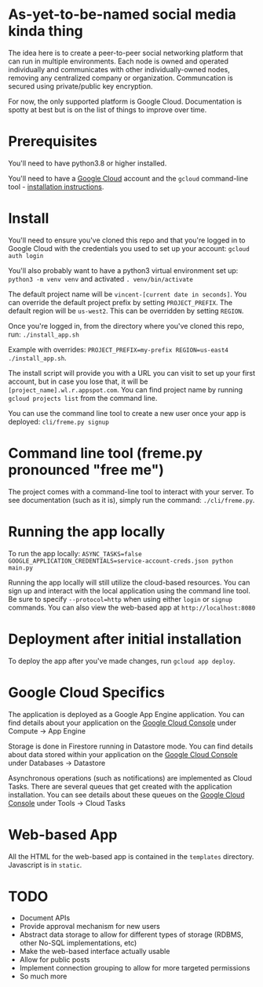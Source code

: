 # As-yet-to-be-named social media kinda thing
The idea here is to create a peer-to-peer social networking platform that can run in multiple environments. Each node is owned and operated individually and communicates with other individually-owned nodes, removing any centralized company or organization. Communcation is secured using private/public key encryption.

For now, the only supported platform is Google Cloud. Documentation is spotty at best but is on the list of things to improve over time.

# Prerequisites
You'll need to have python3.8 or higher installed.

You'll need to have a [Google Cloud](https://cloud.google.com) account and the `gcloud` command-line tool - [installation instructions](https://cloud.google.com/sdk/docs/install).

# Install
You'll need to ensure you've cloned this repo and that you're logged in to Google Cloud with the credentials you used to set up your account:
`gcloud auth login`

You'll also probably want to have a python3 virtual environment set up:
`python3 -m venv venv`
and activated
`. venv/bin/activate`

The default project name will be `vincent-[current date in seconds]`. You can override the default project prefix by setting `PROJECT_PREFIX`. The default region will be `us-west2`. This can be overridden by setting `REGION`.

Once you're logged in, from the directory where you've cloned this repo, run:
`./install_app.sh`

Example with overrides: `PROJECT_PREFIX=my-prefix REGION=us-east4 ./install_app.sh`.

The install script will provide you with a URL you can visit to set up your first account, but in case you lose that, it will be `[project_name].wl.r.appspot.com`. You can find project name by running `gcloud projects list` from the command line.

You can use the command line tool to create a new user once your app is deployed:
`cli/freme.py signup`

# Command line tool (freme.py pronounced "free me")
The project comes with a command-line tool to interact with your server. To see documentation (such as it is), simply run the command: `./cli/freme.py`.

# Running the app locally
To run the app locally:
`ASYNC_TASKS=false GOOGLE_APPLICATION_CREDENTIALS=service-account-creds.json python main.py`

Running the app locally will still utilize the cloud-based resources. You can sign up and interact with the local application using the command line tool. Be sure to specify `--protocol=http` when using either `login` or `signup` commands. You can also view the web-based app at `http://localhost:8080`

# Deployment after initial installation
To deploy the app after you've made changes, run `gcloud app deploy`.

# Google Cloud Specifics
The application is deployed as a Google App Engine application. You can find details about your application on the [Google Cloud Console](https://console.cloud.google.com) under Compute -> App Engine

Storage is done in Firestore running in Datastore mode. You can find details about data stored within your application on the [Google Cloud Console](https://console.cloud.google.com) under Databases -> Datastore

Asynchronous operations (such as notifications) are implemented as Cloud Tasks. There are several queues that get created with the application installation. You can see details about these queues on the [Google Cloud Console](https://console.cloud.google.com) under Tools -> Cloud Tasks

# Web-based App
All the HTML for the web-based app is contained in the `templates` directory. Javascript is in `static`.

# TODO
* Document APIs
* Provide approval mechanism for new users
* Abstract data storage to allow for different types of storage (RDBMS, other No-SQL implementations, etc)
* Make the web-based interface actually usable
* Allow for public posts
* Implement connection grouping to allow for more targeted permissions
* So much more
